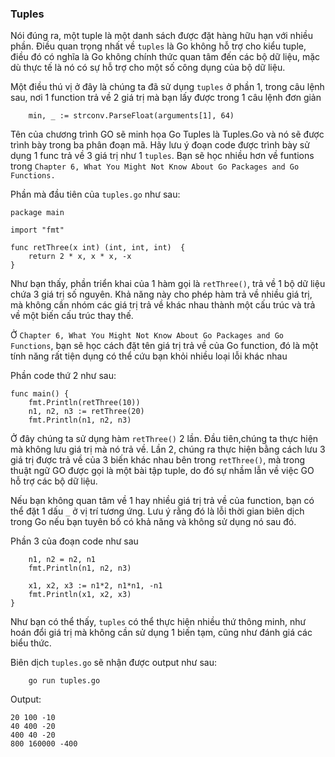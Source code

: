 ### Tuples
Nói đúng ra, một tuple là một danh sách được đặt hàng hữu hạn với nhiều phần. Điều quan trọng nhất về `tuples` là Go
không hỗ trợ cho kiểu tuple, điều đó có nghĩa là Go không chính thức quan tâm đến các bộ dữ liệu, mặc dù thực tế là nó 
có sự hỗ trợ cho một số công dụng của bộ dữ liệu.

Một điều thú vị ở đây là chúng ta đã sử dụng `tuples` ở phần 1, trong câu lệnh sau, nơi 1 function trả về 2 giá trị mà
bạn lấy được trong 1 câu lệnh đơn giản
```
    min, _ := strconv.ParseFloat(arguments[1], 64)
```
Tên của chương trình GO sẽ minh họa Go Tuples là Tuples.Go và nó sẽ được trình bày trong ba phân đoạn mã.
Hãy lưu ý đoạn code được trình bày sử dụng 1 func trả về 3 giá trị như 1 `tuples`. Bạn sẽ học nhiều hơn về funtions trong
`Chapter 6, What You Might Not Know About Go Packages and Go Functions.`

Phần mà đầu tiên của `tuples.go` như sau:
```
package main

import "fmt"

func retThree(x int) (int, int, int)  {
    return 2 * x, x * x, -x
}
```
Như bạn thấy, phần triển khai của 1 hàm gọi là `retThree()`, trả về 1 bộ dữ liệu chứa 3 giá trị số nguyên. Khả năng này 
cho phép hàm trả về nhiều giá trị, mà không cần nhóm các giá trị trả về khác nhau thành một cấu trúc và trả về một biến 
cấu trúc thay thế.

Ở `Chapter 6, What You Might Not Know About Go Packages and Go Functions`, bạn sẽ học cách đặt tên giá trị trả về của Go
function, đó là một tính năng rất tiện dụng có thể cứu bạn khỏi nhiều loại lỗi khác nhau

Phần code thứ 2 như sau:
```
func main() {
    fmt.Println(retThree(10))
    n1, n2, n3 := retThree(20)
    fmt.Println(n1, n2, n3)
```
Ở đây chúng ta sử dụng hàm `retThree()` 2 lần. Đầu tiên,chúng ta thực hiện mà không lưu giá trị mà nó trả về. Lần 2,
chúng ra thực hiện bằng cách lưu 3 giá trị được trả về của 3 biến khác nhau bên trong `retThree()`, mà trong thuật ngữ 
GO được gọi là một bài tập tuple, do đó sự nhầm lẫn về việc GO hỗ trợ các bộ dữ liệu.

Nếu bạn không quan tâm về 1 hay nhiều giá trị trả về của function, bạn có thể đặt 1 dấu `_` ở vị trí tương ứng. Lưu ý 
rằng đó là lỗi thời gian biên dịch trong Go nếu bạn tuyên bố có khả năng và không sử dụng nó sau đó.

Phần 3 của đoạn code như sau
```
    n1, n2 = n2, n1
    fmt.Println(n1, n2, n3)
    
    x1, x2, x3 := n1*2, n1*n1, -n1
    fmt.Println(x1, x2, x3)
}
```

Như bạn có thể thấy, `tuples` có thể thực hiện nhiều thứ thông minh, như hoán đổi giá trị mà không cần sử dụng 1 biến
tạm, cũng như đánh giá các biểu thức.

Biên dịch `tuples.go` sẽ nhận được output như sau:
```
    go run tuples.go
```
Output:
```
20 100 -10
40 400 -20
400 40 -20
800 160000 -400
```